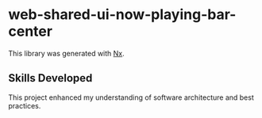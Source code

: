 # web-shared-ui-now-playing-bar-center

This library was generated with [Nx](https://nx.dev).


## Skills Developed

This project enhanced my understanding of software architecture and best practices.